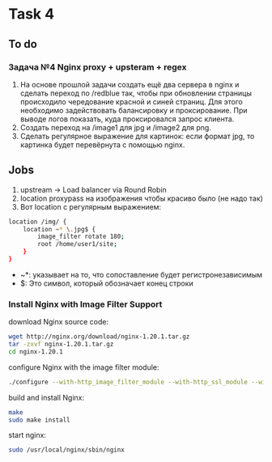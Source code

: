 # Task 4
## To do
### Задача №4 Nginx proxy + upsteram + regex

1. На основе прошлой задачи создать ещё два сервера в nginx и сделать переход по /redblue так, чтобы при обновлении страницы происходило чередование красной и синей страниц. Для этого необходимо задействовать балансировку и проксирование. При выводе логов показать, куда проксировался запрос клиента.
3. Создать переход на /image1 для jpg и /image2 для png.
4. Сделать регулярное выражение для картинок: если формат jpg, то картинка будет перевёрнута с помощью nginx.

## Jobs
1. upstream -> Load balancer via Round Robin 
3. location proxypass на изображения чтобы красиво было (не надо так)
4. Вот location с регулярным выражением:
```bash
location /img/ {
    location ~* \.jpg$ {
        image_filter rotate 180;
        root /home/user1/site;
    }
}
```
- ~*: указывает на то, что сопоставление будет регистронезависимым
- $: Это символ, который обозначает конец строки
### Install Nginx with Image Filter Support
download Nginx source code:
```bash
wget http://nginx.org/download/nginx-1.20.1.tar.gz
tar -zxvf nginx-1.20.1.tar.gz
cd nginx-1.20.1
```
configure Nginx with the image filter module:
```bash
./configure --with-http_image_filter_module --with-http_ssl_module --with-http_v2_module --with-http_gzip_static_module 
```
build and install Nginx:
```bash
make
sudo make install
```
start nginx:
```bash
sudo /usr/local/nginx/sbin/nginx
```